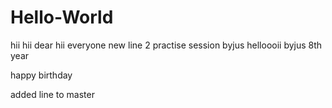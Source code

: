 # Hello-World
hii
hii dear
hii everyone
new line 2
practise session
byjus
helloooii
byjus 8th year

happy birthday



added line to master
